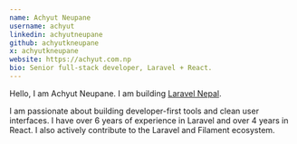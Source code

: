 ```yaml
---
name: Achyut Neupane
username: achyut
linkedin: achyutneupane
github: achyutkneupane
x: achyutkneupane
website: https://achyut.com.np
bio: Senior full-stack developer, Laravel + React.
---
```


Hello, I am Achyut Neupane. I am building [Laravel Nepal](https://laravelnepal.com).

I am passionate about building developer-first tools and clean user interfaces. I have over 6 years of experience in Laravel and over 4 years in React. I also actively contribute to the Laravel and Filament ecosystem.
